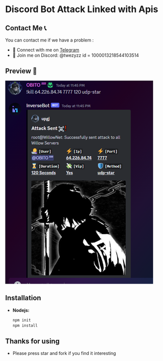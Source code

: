 # Discord Bot Attack Linked with Apis 

## Contact Me 📞

You can contact me if we have a problem :

- 🚀 Connect with me on [Telegram](https://t.me/twuuzy)
- 💬 Join me on Discord: @twezyzz id = 1000013218544103514

## Preview 👀
![Image](https://raw.githubusercontent.com/mich0a/discord-bot-ddos/main/fgfg.PNG)
## Installation

- **Nodejs:**
  ```bash
  npm init
  npm install
  ```

## Thanks for using

- Please press star and fork if you find it interesting
